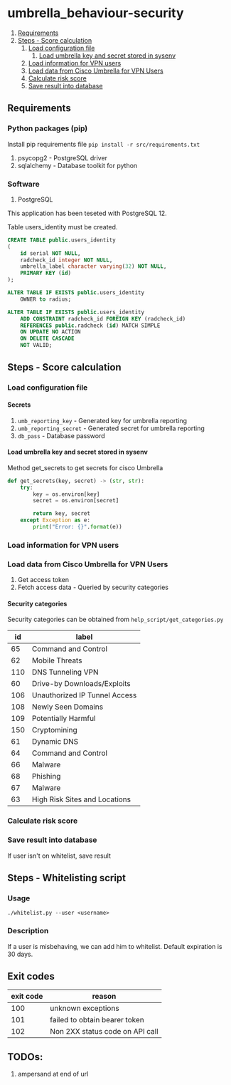 # umbrella_behaviour-security

1. [Requirements](#requirements)
1. [Steps - Score calculation](#steps---score-calculation)
    1. [Load configuration file](#load-configuration-file)
        1. [Load umbrella key and secret stored in sysenv](#load-umbrella-key-and-secret-stored-in-sysenv)
    1. [Load information for VPN users](#load-configuration-file)
    1. [Load data from Cisco Umbrella for VPN Users](#load-configuration-file)
    1. [Calculate risk score](#calculate-risk-score)
    1. [Save result into database](#save-result-into-database)

## Requirements

### Python packages (pip)

Install pip requirements file `pip install -r src/requirements.txt`

1. psycopg2 - PostgreSQL driver
1. sqlalchemy - Database toolkit for python

### Software

1. PostgreSQL

This application has been teseted with PostgreSQL 12.

Table users_identity must be created.
```sql
CREATE TABLE public.users_identity
(
    id serial NOT NULL,
    radcheck_id integer NOT NULL,
    umbrella_label character varying(32) NOT NULL,
    PRIMARY KEY (id)
);

ALTER TABLE IF EXISTS public.users_identity
    OWNER to radius;

ALTER TABLE IF EXISTS public.users_identity
    ADD CONSTRAINT radcheck_id FOREIGN KEY (radcheck_id)
    REFERENCES public.radcheck (id) MATCH SIMPLE
    ON UPDATE NO ACTION
    ON DELETE CASCADE
    NOT VALID;
```

## Steps - Score calculation

### Load configuration file

#### Secrets

1. `umb_reporting_key` - Generated key for umbrella reporting
1. `umb_reporting_secret` - Generated secret for umbrella reporting
1. `db_pass` - Database password

#### Load umbrella key and secret stored in sysenv

Method get_secrets to get secrets for cisco Umbrella
```python
def get_secrets(key, secret) -> (str, str):
    try:
        key = os.environ[key]
        secret = os.environ[secret]

        return key, secret
    except Exception as e:
        print("Error: {}".format(e))
```

### Load information for VPN users

### Load data from Cisco Umbrella for VPN Users

1. Get access token
1. Fetch access data - Queried by security categories

#### Security categories

Security categories can be obtained from `help_script/get_categories.py`

| id | label |
|-----|-----|
|65|Command and Control|
|62|Mobile Threats|
|110|DNS Tunneling VPN|
|60|Drive-by Downloads/Exploits|
|106|Unauthorized IP Tunnel Access|
|108|Newly Seen Domains|
|109|Potentially Harmful|
|150|Cryptomining|
|61|Dynamic DNS|
|64|Command and Control|
|66|Malware|
|68|Phishing|
|67|Malware|
|63|High Risk Sites and Locations|

### Calculate risk score

### Save result into database

If user isn't on whitelist, save result

## Steps - Whitelisting script

### Usage

`./whitelist.py --user <username>`

### Description

If a user is misbehaving, we can add him to whitelist. Default expiration is 30 days.


## Exit codes

| exit code | reason |
|:-|-|
|100| unknown exceptions|
|101| failed to obtain bearer token|
|102| Non 2XX status code on API call|



## TODOs:
1. ampersand at end of url